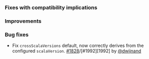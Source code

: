 
  [@dwijnand]: http://github.com/dwijnand
  [1828]: https://github.com/sbt/sbt/issues/1828
  [1922]: https://github.com/sbt/sbt/pull/1992

### Fixes with compatibility implications

### Improvements

### Bug fixes

- Fix `crossScalaVersions` default, now correctly derives from the configured `scalaVersion`. [#1828][1828]/[#1992][1992] by [@dwijnand][@dwijnand]
